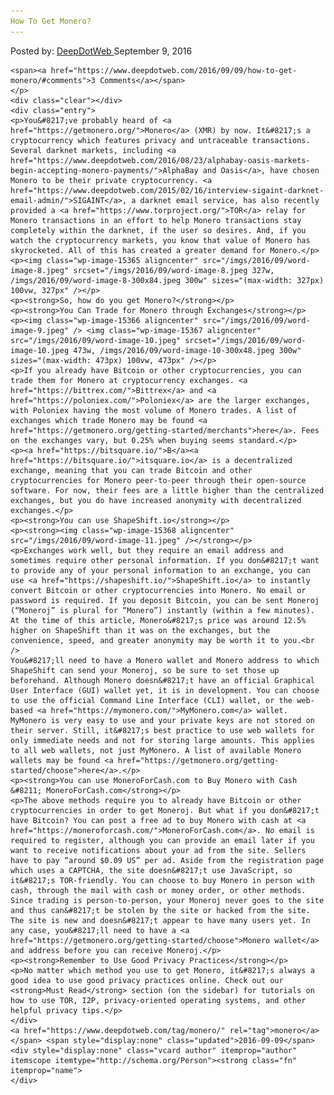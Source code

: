 ```yaml
---
How To Get Monero?
---
```

<article class="post-listing post-15364 post type-post status-publish format-standard has-post-thumbnail hentry  tag-monero">
    <div class="post-inner">
        <span>Posted by: <a href="https://www.deepdotweb.com/author/admin/" title="">DeepDotWeb </a></span>
    <span>September 9, 2016</span>
    
    <span><a href="https://www.deepdotweb.com/2016/09/09/how-to-get-monero/#comments">3 Comments</a></span>
    </p>
    <div class="clear"></div>
    <div class="entry">
    <p>You&#8217;ve probably heard of <a href="https://getmonero.org/">Monero</a> (XMR) by now. It&#8217;s a cryptocurrency which features privacy and untraceable transactions. Several darknet markets, including <a href="https://www.deepdotweb.com/2016/08/23/alphabay-oasis-markets-begin-accepting-monero-payments/">AlphaBay and Oasis</a>, have chosen Monero to be their private cryptocurrency. <a href="https://www.deepdotweb.com/2015/02/16/interview-sigaint-darknet-email-admin/">SIGAINT</a>, a darknet email service, has also recently provided a <a href="https://www.torproject.org/">TOR</a> relay for Monero transactions in an effort to help Monero transactions stay completely within the darknet, if the user so desires. And, if you watch the cryptocurrency markets, you know that value of Monero has skyrocketed. All of this has created a greater demand for Monero.</p>
    <p><img class="wp-image-15365 aligncenter" src="/imgs/2016/09/word-image-8.jpeg" srcset="/imgs/2016/09/word-image-8.jpeg 327w, /imgs/2016/09/word-image-8-300x84.jpeg 300w" sizes="(max-width: 327px) 100vw, 327px" /></p>
    <p><strong>So, how do you get Monero?</strong></p>
    <p><strong>You Can Trade for Monero through Exchanges</strong></p>
    <p><img class="wp-image-15366 aligncenter" src="/imgs/2016/09/word-image-9.jpeg" /> <img class="wp-image-15367 aligncenter" src="/imgs/2016/09/word-image-10.jpeg" srcset="/imgs/2016/09/word-image-10.jpeg 473w, /imgs/2016/09/word-image-10-300x48.jpeg 300w" sizes="(max-width: 473px) 100vw, 473px" /></p>
    <p>If you already have Bitcoin or other cryptocurrencies, you can trade them for Monero at cryptocurrency exchanges. <a href="https://bittrex.com/">Bittrex</a> and <a href="https://poloniex.com/">Poloniex</a> are the larger exchanges, with Poloniex having the most volume of Monero trades. A list of exchanges which trade Monero may be found <a href="https://getmonero.org/getting-started/merchants">here</a>. Fees on the exchanges vary, but 0.25% when buying seems standard.</p>
    <p><a href="https://bitsquare.io/">B</a><a href="https://bitsquare.io/">itsquare.io</a> is a decentralized exchange, meaning that you can trade Bitcoin and other cryptocurrencies for Monero peer-to-peer through their open-source software. For now, their fees are a little higher than the centralized exchanges, but you do have increased anonymity with decentralized exchanges.</p>
    <p><strong>You can use ShapeShift.io</strong></p>
    <p><strong><img class="wp-image-15368 aligncenter" src="/imgs/2016/09/word-image-11.jpeg" /></strong></p>
    <p>Exchanges work well, but they require an email address and sometimes require other personal information. If you don&#8217;t want to provide any of your personal information to an exchange, you can use <a href="https://shapeshift.io/">ShapeShift.io</a> to instantly convert Bitcoin or other cryptocurrencies into Monero. No email or password is required. If you deposit Bitcoin, you can be sent Moneroj (“Moneroj” is plural for “Monero”) instantly (within a few minutes). At the time of this article, Monero&#8217;s price was around 12.5% higher on ShapeShift than it was on the exchanges, but the convenience, speed, and greater anonymity may be worth it to you.<br />
    You&#8217;ll need to have a Monero wallet and Monero address to which ShapeShift can send your Moneroj, so be sure to set those up beforehand. Although Monero doesn&#8217;t have an official Graphical User Interface (GUI) wallet yet, it is in development. You can choose to use the official Command Line Interface (CLI) wallet, or the web-based <a href="https://mymonero.com/">MyMonero.com</a> wallet. MyMonero is very easy to use and your private keys are not stored on their server. Still, it&#8217;s best practice to use web wallets for only immediate needs and not for storing large amounts. This applies to all web wallets, not just MyMonero. A list of available Monero wallets may be found <a href="https://getmonero.org/getting-started/choose">here</a>.</p>
    <p><strong>You can use MoneroForCash.com to Buy Monero with Cash &#8211; MoneroForCash.com</strong></p>
    <p>The above methods require you to already have Bitcoin or other cryptocurrencies in order to get Moneroj. But what if you don&#8217;t have Bitcoin? You can post a free ad to buy Monero with cash at <a href="https://moneroforcash.com/">MoneroForCash.com</a>. No email is required to register, although you can provide an email later if you want to receive notifications about your ad from the site. Sellers have to pay “around $0.09 US” per ad. Aside from the registration page which uses a CAPTCHA, the site doesn&#8217;t use JavaScript, so it&#8217;s TOR-friendly. You can choose to buy Monero in person with cash, through the mail with cash or money order, or other methods. Since trading is person-to-person, your Moneroj never goes to the site and thus can&#8217;t be stolen by the site or hacked from the site. The site is new and doesn&#8217;t appear to have many users yet. In any case, you&#8217;ll need to have a <a href="https://getmonero.org/getting-started/choose">Monero wallet</a> and address before you can receive Moneroj.</p>
    <p><strong>Remember to Use Good Privacy Practices</strong></p>
    <p>No matter which method you use to get Monero, it&#8217;s always a good idea to use good privacy practices online. Check out our <strong>Must Read</strong> section (on the sidebar) for tutorials on how to use TOR, I2P, privacy-oriented operating systems, and other helpful privacy tips.</p>
    </div>
    <a href="https://www.deepdotweb.com/tag/monero/" rel="tag">monero</a></span> <span style="display:none" class="updated">2016-09-09</span>
    <div style="display:none" class="vcard author" itemprop="author" itemscope itemtype="http://schema.org/Person"><strong class="fn" itemprop="name">
    </div>
</article>

